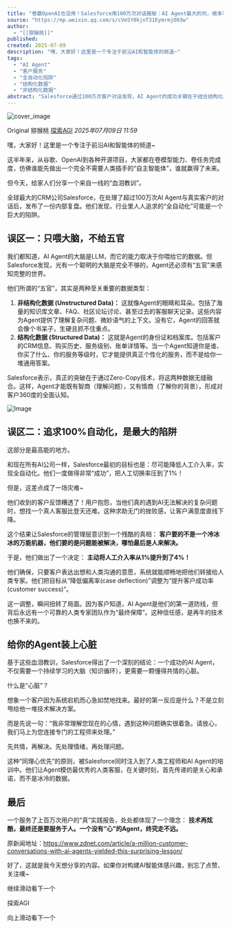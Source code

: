 ```yaml
---
title: "卷赢OpenAI也没用！Salesforce用100万次对话揭秘：AI Agent最大的坑，根本不是技术！"
source: "https://mp.weixin.qq.com/s/cVeSY0kjnT31EymrmjO03w"
author:
  - "[[猕猴桃]]"
published:
created: 2025-07-09
description: "嘿，大家好！这里是一个专注于前沿AI和智能体的频道~"
tags:
  - "AI Agent"
  - "客户服务"
  - "全自动化陷阱"
  - "结构化数据"
  - "非结构化数据"
abstract: "Salesforce通过100万次客户对话发现，AI Agent的成功关键在于结合结构化与非结构化数据，并保持适度人工介入，而非追求全自动化。"
---
```

![cover_image](https://mmbiz.qpic.cn/mmbiz_jpg/d08lv0anUnhLaH0jyp2rlOU9W8uJ3xPFErEzxP7J1uban62o8MkQeyesUA0CDgqLKaMbM9bCibysBnibvr21nmXA/0?wx_fmt=jpeg)

Original 猕猴桃 [探索AGI](https://mp.weixin.qq.com/s/) *2025年07月09日 11:59*

嘿，大家好！这里是一个专注于前沿AI和智能体的频道~

这半年来，从谷歌、OpenAI到各种开源项目，大家都在卷模型能力、卷任务完成度，仿佛谁能先做出一个完全不需要人类插手的“自主智能体”，谁就赢得了未来。

但今天，给家人们分享一个来自一线的“血泪教训”。

全球最大的CRM公司Salesforce，在处理了超过100万次AI Agent与真实客户的对话后，发布了一份内部复盘。他们发现，行业里人人追求的“全自动化”可能是一个巨大的陷阱。

## 误区一：只喂大脑，不给五官

我们都知道，AI Agent的大脑是LLM，而它的能力取决于你喂给它的数据。但Salesforce发现，光有一个聪明的大脑是完全不够的，Agent还必须有“五官”来感知完整的世界。

他们所谓的“五官”，其实是两种至关重要的数据类型：

1. **非结构化数据 (Unstructured Data)：** 这就像Agent的眼睛和耳朵。包括了海量的知识库文章、FAQ、社区论坛讨论、甚至过去的客服聊天记录。这些内容为Agent提供了理解复杂问题、微妙语气的上下文。没有它，Agent的回答就会像个书呆子，生硬且抓不住重点。
2. **结构化数据 (Structured Data)：** 这就是Agent的身份证和档案库。包括客户的CRM信息、购买历史、服务级别、账单详情等。当一个Agent知道你是谁、你买了什么、你的服务等级时，它才能提供真正个性化的服务，而不是给你一堆通用答案。

Salesforce表示，真正的突破在于通过Zero-Copy技术，将这两种数据无缝融合。这样，Agent才能既有智商（理解问题），又有情商（了解你的背景），形成对客户360度的全面认知。

![Image](https://mmbiz.qpic.cn/mmbiz_png/d08lv0anUnhLaH0jyp2rlOU9W8uJ3xPFcaXTo52RX6VZz2l6ibQqsN0FvjmjGsSZqW1Z6SyWC5NrfSEJOiaHE7mw/640?wx_fmt=png&from=appmsg&watermark=1&tp=webp&wxfrom=5&wx_lazy=1)

## 误区二：追求100%自动化，是最大的陷阱

这部分是最高能的地方。

和现在所有AI公司一样，Salesforce最初的目标也是：尽可能降低人工介入率，实现全自动化。他们一度做得非常“成功”，把人工切换率压到了1%！

但是，这差点成了一场灾难~

他们收到的客户反馈糟透了！用户抱怨，当他们真的遇到AI无法解决的复杂问题时，想找一个真人客服比登天还难。这种求助无门的挫败感，让客户满意度直线下降。

这个结果让Salesforce的管理层意识到一个残酷的真相： **客户要的不是一个冷冰冰的万能机器，他们要的是问题能被解决，哪怕最后是人来解决。**

于是，他们做出了一个决定： **主动将人工介入率从1%提升到了4%！**

他们确保，只要客户表达出想和人类沟通的意愿，系统就能顺畅地把他们转接给人类专家。他们把目标从“降低偏离率(case deflection)”调整为“提升客户成功率(customer success)”。

这一调整，瞬间扭转了局面。因为客户知道，AI Agent是他们的第一道防线，但背后永远有一个可靠的人类专家团队作为“最终保障”。这种信任感，是再牛的技术也换不来的。

## 给你的Agent装上心脏

基于这些血泪教训，Salesforce得出了一个深刻的结论：一个成功的AI Agent，不仅需要一个持续学习的大脑（知识循环），更需要一颗懂得共情的心脏。

什么是“心脏”？

想象一个客户因为系统宕机而心急如焚地找来。最好的第一反应是什么？不是立刻甩给他一堆技术解决方案。

而是先说一句：“我非常理解您现在的心情，遇到这种问题确实很着急。请放心，我们马上为您连接专门的工程师来处理。”

先共情，再解决。先处理情绪，再处理问题。

这种“同理心优先”的原则，被Salesforce同时注入到了人类工程师和AI Agent的培训中。他们让Agent模仿最优秀的人类客服，在关键时刻，首先传递的是关心和承诺，而不是冰冷的数据。

## 最后

一个服务了上百万次用户的“真”实践报告，处处都体现了一个理念： **技术再炫酷，最终还是要服务于人。一个没有“心”的Agent，终究走不远。**

原新闻地址：https://www.zdnet.com/article/a-million-customer-conversations-with-ai-agents-yielded-this-surprising-lesson/

好了，这就是我今天想分享的内容。如果你对构建AI智能体感兴趣，别忘了点赞、关注噢~

  

继续滑动看下一个

探索AGI

向上滑动看下一个